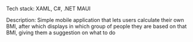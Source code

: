 Tech stack:
XAML, C#, .NET MAUI

Description:
Simple mobile application that lets users calculate their own BMI, after which displays in which group of people they are based on that BMI, giving them a suggestion on what to do
